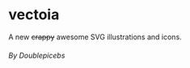 # vectoia
A new <span style="text-decoration: line-through;">crappy</span> awesome SVG illustrations and icons. 
###### By Doublepicebs
